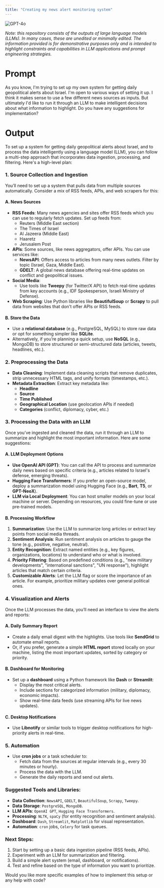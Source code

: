 ```yaml
---
title: "Creating my news alert monitoring system"
---
```

![GPT-4o](https://img.shields.io/badge/GPT--4o-3333FF?style=for-the-badge&logo=openai&logoColor=white)



*Note: this repository consists of the outputs of large language models (LLMs). In many cases, these are unedited or minimally edited. The information provided is for demonstrative purposes only and is intended to highlight constraints and capabilities in LLM applications and prompt engineering strategies.*


# Prompt

As you know, I'm trying to set up my own system for getting daily geopolitical alerts about Israel. I'm open to various ways of setting it up. I think it makes sense to use a  few different news sources as inputs. But ultimately I'd like to run it through an LLM to make intelligent decisions about what information to highlight. Do you have any suggestions for implementation?

# Output

To set up a system for getting daily geopolitical alerts about Israel, and to process the data intelligently using a language model (LLM), you can follow a multi-step approach that incorporates data ingestion, processing, and filtering. Here's a high-level plan:

### 1. **Source Collection and Ingestion**
You’ll need to set up a system that pulls data from multiple sources automatically. Consider a mix of RSS feeds, APIs, and web scrapers for this:

#### A. **News Sources**
   - **RSS Feeds**: Many news agencies and sites offer RSS feeds which you can use to regularly fetch updates. Set up feeds from:
     - Reuters (Middle East section)
     - The Times of Israel
     - Al Jazeera (Middle East)
     - Haaretz
     - Jerusalem Post
   - **APIs**: Some sources, like news aggregators, offer APIs. You can use services like:
     - **NewsAPI**: Offers access to articles from many news outlets. Filter by topic (Israel, Gaza, Middle East).
     - **GDELT**: A global news database offering real-time updates on conflict and geopolitical issues.
   - **Social Media**:
     - Use tools like **Tweepy** (for Twitter/X API) to fetch real-time updates from key accounts (e.g., IDF Spokesperson, Israeli Ministry of Defense).
   - **Web Scraping**: Use Python libraries like **BeautifulSoup** or **Scrapy** to pull data from websites that don't offer APIs or RSS feeds.

#### B. **Store the Data**
   - Use a **relational database** (e.g., PostgreSQL, MySQL) to store raw data or opt for something simpler like **SQLite**.
   - Alternatively, if you’re planning a quick setup, use **NoSQL** (e.g., MongoDB) to store structured or semi-structured data (articles, tweets, headlines, etc.).

### 2. **Preprocessing the Data**
   - **Data Cleaning**: Implement data cleaning scripts that remove duplicates, strip unnecessary HTML tags, and unify formats (timestamps, etc.).
   - **Metadata Extraction**: Extract key metadata like:
     - **Headline**
     - **Source**
     - **Time Published**
     - **Geographical Location** (use geolocation APIs if needed)
     - **Categories** (conflict, diplomacy, cyber, etc.)

### 3. **Processing the Data with an LLM**
Once you’ve ingested and cleaned the data, run it through an LLM to summarize and highlight the most important information. Here are some suggestions:

#### A. **LLM Deployment Options**
   - **Use OpenAI API (GPT)**: You can call the API to process and summarize daily news based on specific criteria (e.g., articles related to Israel's defense, emerging threats).
   - **Hugging Face Transformers**: If you prefer an open-source model, deploy a summarization model using Hugging Face (e.g., **Bart**, **T5**, or **GPT-NeoX**).
   - **LLM via Local Deployment**: You can host smaller models on your local machine or server. Depending on resources, you could fine-tune or use pre-trained models.

#### B. **Processing Workflow**
   1. **Summarization**: Use the LLM to summarize long articles or extract key points from social media threads.
   2. **Sentiment Analysis**: Run sentiment analysis on articles to gauge the tone (e.g., positive, negative, neutral).
   3. **Entity Recognition**: Extract named entities (e.g., key figures, organizations, locations) to understand who or what is involved.
   4. **Priority Filtering**: Based on predefined conditions (e.g., "new military developments", "international sanctions", "UN response"), highlight articles that match certain criteria.
   5. **Customizable Alerts**: Let the LLM flag or score the importance of an article. For example, prioritize military updates over general political ones.

### 4. **Visualization and Alerts**
Once the LLM processes the data, you’ll need an interface to view the alerts and reports:

#### A. **Daily Summary Report**
   - Create a daily email digest with the highlights. Use tools like **SendGrid** to automate email reports.
   - Or, if you prefer, generate a simple **HTML report** stored locally on your machine, listing the most important updates, sorted by category or priority.

#### B. **Dashboard for Monitoring**
   - Set up a **dashboard** using a Python framework like **Dash** or **Streamlit**:
     - Display the most critical alerts.
     - Include sections for categorized information (military, diplomacy, economic impacts).
     - Show real-time data feeds (use streaming APIs for live news updates).

#### C. **Desktop Notifications**
   - Use **Libnotify** or similar tools to trigger desktop notifications for high-priority alerts in real-time.

### 5. **Automation**
   - Use **cron jobs** or a task scheduler to:
     - Fetch data from the sources at regular intervals (e.g., every 30 minutes or hourly).
     - Process the data with the LLM.
     - Generate the daily reports and send out alerts.

### Suggested Tools and Libraries:
   - **Data Collection**: `NewsAPI`, `GDELT`, `BeautifulSoup`, `Scrapy`, `Tweepy`.
   - **Data Storage**: `PostgreSQL`, `MongoDB`.
   - **LLM APIs**: `OpenAI GPT`, `Hugging Face Transformers`.
   - **Processing**: `NLTK`, `spaCy` (for entity recognition and sentiment analysis).
   - **Dashboard**: `Dash`, `Streamlit`, `Matplotlib` for visual representation.
   - **Automation**: `cron` jobs, `Celery` for task queues.

### Next Steps:
1. Start by setting up a basic data ingestion pipeline (RSS feeds, APIs).
2. Experiment with an LLM for summarization and filtering.
3. Build a simple alert system (email, dashboard, or notifications).
4. Test and refine based on the type of information you want to prioritize.

Would you like more specific examples of how to implement this setup or any help with code?